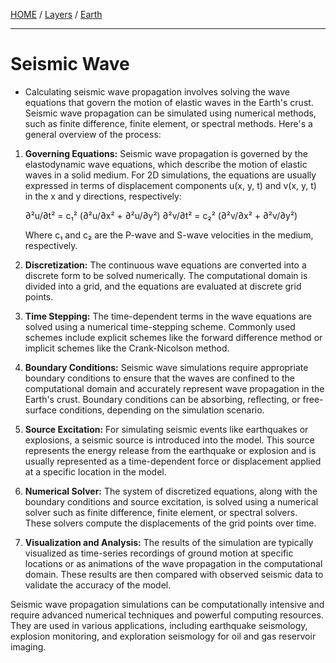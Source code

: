 [HOME](/README.md) / [Layers](/assets/docs/earth/layers/readme.md) / [Earth](/assets/docs/earth/readme.md)  

------------------------  

# Seismic Wave

- Calculating seismic wave propagation involves solving the wave equations that govern the motion of elastic waves in the Earth's crust. Seismic wave propagation can be simulated using numerical methods, such as finite difference, finite element, or spectral methods. Here's a general overview of the process:

1. **Governing Equations:** Seismic wave propagation is governed by the elastodynamic wave equations, which describe the motion of elastic waves in a solid medium. For 2D simulations, the equations are usually expressed in terms of displacement components u(x, y, t) and v(x, y, t) in the x and y directions, respectively:

   ∂²u/∂t² = c₁² (∂²u/∂x² + ∂²u/∂y²)
   ∂²v/∂t² = c₂² (∂²v/∂x² + ∂²v/∂y²)

   Where c₁ and c₂ are the P-wave and S-wave velocities in the medium, respectively.

2. **Discretization:** The continuous wave equations are converted into a discrete form to be solved numerically. The computational domain is divided into a grid, and the equations are evaluated at discrete grid points.

3. **Time Stepping:** The time-dependent terms in the wave equations are solved using a numerical time-stepping scheme. Commonly used schemes include explicit schemes like the forward difference method or implicit schemes like the Crank-Nicolson method.

4. **Boundary Conditions:** Seismic wave simulations require appropriate boundary conditions to ensure that the waves are confined to the computational domain and accurately represent wave propagation in the Earth's crust. Boundary conditions can be absorbing, reflecting, or free-surface conditions, depending on the simulation scenario.

5. **Source Excitation:** For simulating seismic events like earthquakes or explosions, a seismic source is introduced into the model. This source represents the energy release from the earthquake or explosion and is usually represented as a time-dependent force or displacement applied at a specific location in the model.

6. **Numerical Solver:** The system of discretized equations, along with the boundary conditions and source excitation, is solved using a numerical solver such as finite difference, finite element, or spectral solvers. These solvers compute the displacements of the grid points over time.

7. **Visualization and Analysis:** The results of the simulation are typically visualized as time-series recordings of ground motion at specific locations or as animations of the wave propagation in the computational domain. These results are then compared with observed seismic data to validate the accuracy of the model.

Seismic wave propagation simulations can be computationally intensive and require advanced numerical techniques and powerful computing resources. They are used in various applications, including earthquake seismology, explosion monitoring, and exploration seismology for oil and gas reservoir imaging.
